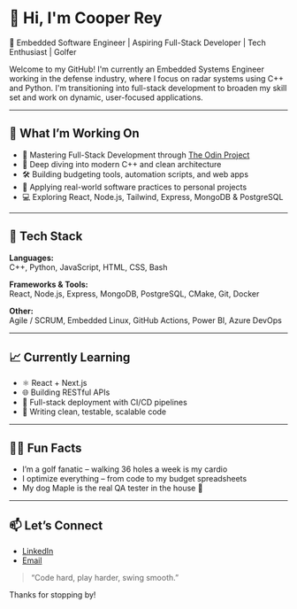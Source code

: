 # 👋 Hi, I'm Cooper Rey

🚀 Embedded Software Engineer | Aspiring Full-Stack Developer | Tech Enthusiast | Golfer

Welcome to my GitHub! I'm currently an Embedded Systems Engineer working in the defense industry, where I focus on radar systems using C++ and Python. I'm transitioning into full-stack development to broaden my skill set and work on dynamic, user-focused applications.

---

## 💼 What I’m Working On

- 🧱 Mastering Full-Stack Development through [The Odin Project](https://www.theodinproject.com)
- 🧠 Deep diving into modern C++ and clean architecture
- 🛠 Building budgeting tools, automation scripts, and web apps
- 🎯 Applying real-world software practices to personal projects
- 💻 Exploring React, Node.js, Tailwind, Express, MongoDB & PostgreSQL

---

## 🧰 Tech Stack

**Languages:**  
C++, Python, JavaScript, HTML, CSS, Bash

**Frameworks & Tools:**  
React, Node.js, Express, MongoDB, PostgreSQL, CMake, Git, Docker

**Other:**  
Agile / SCRUM, Embedded Linux, GitHub Actions, Power BI, Azure DevOps

---

## 📈 Currently Learning

- ⚛️ React + Next.js  
- 🌐 Building RESTful APIs  
- 🔐 Full-stack deployment with CI/CD pipelines  
- 🧪 Writing clean, testable, scalable code

---

## 🏌️‍♂️ Fun Facts

- I’m a golf fanatic – walking 36 holes a week is my cardio
- I optimize everything – from code to my budget spreadsheets
- My dog Maple is the real QA tester in the house 🐶

---

## 📫 Let’s Connect

- [LinkedIn](https://www.linkedin.com/in/YourCustomURL)  
- [Email](mailto:your.email@example.com)

> “Code hard, play harder, swing smooth.”

Thanks for stopping by!
